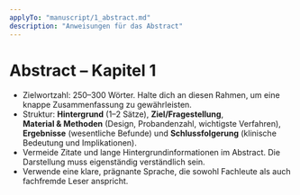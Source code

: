 ```yaml
---
applyTo: "manuscript/1_abstract.md"
description: "Anweisungen für das Abstract"
---
```


# Abstract – Kapitel 1

* Zielwortzahl: 250–300 Wörter. Halte dich an diesen Rahmen, um eine knappe Zusammenfassung zu gewährleisten.
* Struktur: **Hintergrund** (1–2 Sätze), **Ziel/Fragestellung**, **Material & Methoden** (Design, Probandenzahl, wichtigste Verfahren), **Ergebnisse** (wesentliche Befunde) und **Schlussfolgerung** (klinische Bedeutung und Implikationen).
* Vermeide Zitate und lange Hintergrundinformationen im Abstract. Die Darstellung muss eigenständig verständlich sein.
* Verwende eine klare, prägnante Sprache, die sowohl Fachleute als auch fachfremde Leser anspricht.